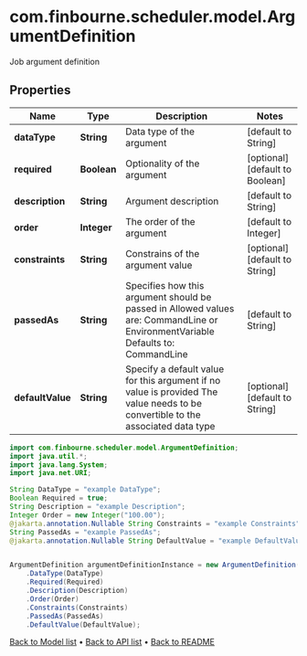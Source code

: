 # com.finbourne.scheduler.model.ArgumentDefinition
Job argument definition

## Properties

Name | Type | Description | Notes
------------ | ------------- | ------------- | -------------
**dataType** | **String** | Data type of the argument | [default to String]
**required** | **Boolean** | Optionality of the argument | [optional] [default to Boolean]
**description** | **String** | Argument description | [default to String]
**order** | **Integer** | The order of the argument | [default to Integer]
**constraints** | **String** | Constrains of the argument value | [optional] [default to String]
**passedAs** | **String** | Specifies how this argument should be passed in Allowed values are: CommandLine or EnvironmentVariable  Defaults to: CommandLine | [default to String]
**defaultValue** | **String** | Specify a default value for this argument if no value is provided The value needs to be convertible to the associated data type | [optional] [default to String]

```java
import com.finbourne.scheduler.model.ArgumentDefinition;
import java.util.*;
import java.lang.System;
import java.net.URI;

String DataType = "example DataType";
Boolean Required = true;
String Description = "example Description";
Integer Order = new Integer("100.00");
@jakarta.annotation.Nullable String Constraints = "example Constraints";
String PassedAs = "example PassedAs";
@jakarta.annotation.Nullable String DefaultValue = "example DefaultValue";


ArgumentDefinition argumentDefinitionInstance = new ArgumentDefinition()
    .DataType(DataType)
    .Required(Required)
    .Description(Description)
    .Order(Order)
    .Constraints(Constraints)
    .PassedAs(PassedAs)
    .DefaultValue(DefaultValue);
```


[Back to Model list](../README.md#documentation-for-models) &#8226; [Back to API list](../README.md#documentation-for-api-endpoints) &#8226; [Back to README](../README.md)
